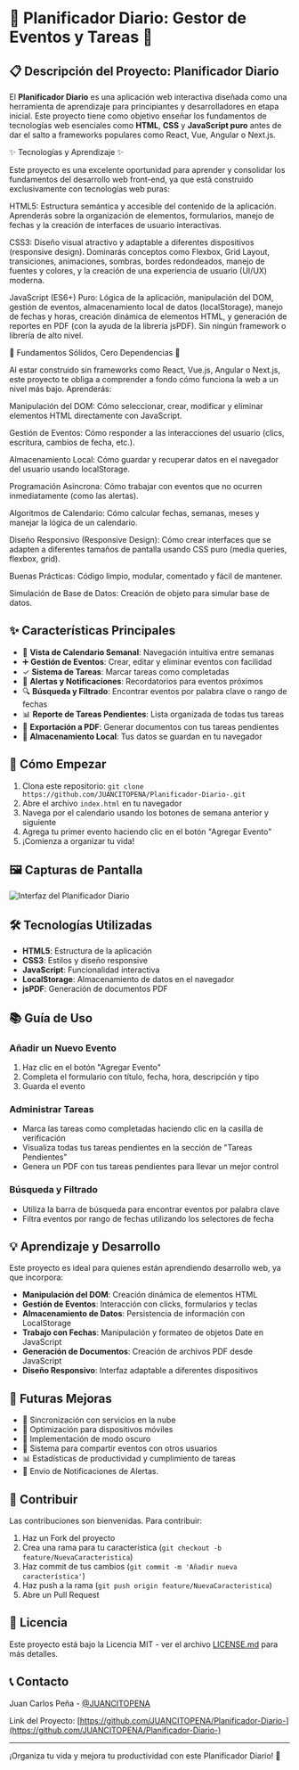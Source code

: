 # 📆 Planificador Diario: Gestor de Eventos y Tareas 📝

## 📋 Descripción del Proyecto: Planificador Diario

El **Planificador Diario** es una aplicación web interactiva diseñada como una herramienta de aprendizaje para principiantes y desarrolladores en etapa inicial. Este proyecto tiene como objetivo enseñar los fundamentos de tecnologías web esenciales como **HTML**, **CSS** y **JavaScript puro** antes de dar el salto a frameworks populares como React, Vue, Angular o Next.js.

✨ Tecnologías y Aprendizaje ✨

Este proyecto es una excelente oportunidad para aprender y consolidar los fundamentos del desarrollo web front-end, ya que está construido exclusivamente con tecnologías web puras:

HTML5: Estructura semántica y accesible del contenido de la aplicación. Aprenderás sobre la organización de elementos, formularios, manejo de fechas y la creación de interfaces de usuario interactivas.

CSS3: Diseño visual atractivo y adaptable a diferentes dispositivos (responsive design). Dominarás conceptos como Flexbox, Grid Layout, transiciones, animaciones, sombras, bordes redondeados, manejo de fuentes y colores, y la creación de una experiencia de usuario (UI/UX) moderna.

JavaScript (ES6+) Puro: Lógica de la aplicación, manipulación del DOM, gestión de eventos, almacenamiento local de datos (localStorage), manejo de fechas y horas, creación dinámica de elementos HTML, y generación de reportes en PDF (con la ayuda de la librería jsPDF). Sin ningún framework o librería de alto nivel.

💪 Fundamentos Sólidos, Cero Dependencias 💪

Al estar construido sin frameworks como React, Vue.js, Angular o Next.js, este proyecto te obliga a comprender a fondo cómo funciona la web a un nivel más bajo. Aprenderás:

Manipulación del DOM: Cómo seleccionar, crear, modificar y eliminar elementos HTML directamente con JavaScript.

Gestión de Eventos: Cómo responder a las interacciones del usuario (clics, escritura, cambios de fecha, etc.).

Almacenamiento Local: Cómo guardar y recuperar datos en el navegador del usuario usando localStorage.

Programación Asíncrona: Cómo trabajar con eventos que no ocurren inmediatamente (como las alertas).

Algoritmos de Calendario: Cómo calcular fechas, semanas, meses y manejar la lógica de un calendario.

Diseño Responsivo (Responsive Design): Cómo crear interfaces que se adapten a diferentes tamaños de pantalla usando CSS puro (media queries, flexbox, grid).

Buenas Prácticas: Código limpio, modular, comentado y fácil de mantener.

Simulación de Base de Datos: Creación de objeto para simular base de datos.

## ✨ Características Principales

- 📅 **Vista de Calendario Semanal**: Navegación intuitiva entre semanas
- ➕ **Gestión de Eventos**: Crear, editar y eliminar eventos con facilidad
- ✓ **Sistema de Tareas**: Marcar tareas como completadas
- 🔔 **Alertas y Notificaciones**: Recordatorios para eventos próximos
- 🔍 **Búsqueda y Filtrado**: Encontrar eventos por palabra clave o rango de fechas
- 📊 **Reporte de Tareas Pendientes**: Lista organizada de todas tus tareas
- 📄 **Exportación a PDF**: Generar documentos con tus tareas pendientes
- 💾 **Almacenamiento Local**: Tus datos se guardan en tu navegador

## 🚀 Cómo Empezar

1. Clona este repositorio: `git clone https://github.com/JUANCITOPENA/Planificador-Diario-.git`
2. Abre el archivo `index.html` en tu navegador
3. Navega por el calendario usando los botones de semana anterior y siguiente
4. Agrega tu primer evento haciendo clic en el botón "Agregar Evento"
5. ¡Comienza a organizar tu vida!

## 🖼️ Capturas de Pantalla

![Interfaz del Planificador Diario](imagen_calendar.jpg)

## 🛠️ Tecnologías Utilizadas

- **HTML5**: Estructura de la aplicación
- **CSS3**: Estilos y diseño responsive
- **JavaScript**: Funcionalidad interactiva
- **LocalStorage**: Almacenamiento de datos en el navegador
- **jsPDF**: Generación de documentos PDF

## 📚 Guía de Uso

### Añadir un Nuevo Evento
1. Haz clic en el botón "Agregar Evento"
2. Completa el formulario con título, fecha, hora, descripción y tipo
3. Guarda el evento

### Administrar Tareas
- Marca las tareas como completadas haciendo clic en la casilla de verificación
- Visualiza todas tus tareas pendientes en la sección de "Tareas Pendientes"
- Genera un PDF con tus tareas pendientes para llevar un mejor control

### Búsqueda y Filtrado
- Utiliza la barra de búsqueda para encontrar eventos por palabra clave
- Filtra eventos por rango de fechas utilizando los selectores de fecha

## 💡 Aprendizaje y Desarrollo

Este proyecto es ideal para quienes están aprendiendo desarrollo web, ya que incorpora:

- **Manipulación del DOM**: Creación dinámica de elementos HTML
- **Gestión de Eventos**: Interacción con clicks, formularios y teclas
- **Almacenamiento de Datos**: Persistencia de información con LocalStorage
- **Trabajo con Fechas**: Manipulación y formateo de objetos Date en JavaScript
- **Generación de Documentos**: Creación de archivos PDF desde JavaScript
- **Diseño Responsivo**: Interfaz adaptable a diferentes dispositivos

## 🔄 Futuras Mejoras

- 🔄 Sincronización con servicios en la nube
- 📱 Optimización para dispositivos móviles
- 🌙 Implementación de modo oscuro
- 🔗 Sistema para compartir eventos con otros usuarios
- 📊 Estadísticas de productividad y cumplimiento de tareas
- 🔔 Envio de Notificaciones de Alertas.

## 🤝 Contribuir

Las contribuciones son bienvenidas. Para contribuir:

1. Haz un Fork del proyecto
2. Crea una rama para tu característica (`git checkout -b feature/NuevaCaracteristica`)
3. Haz commit de tus cambios (`git commit -m 'Añadir nueva característica'`)
4. Haz push a la rama (`git push origin feature/NuevaCaracteristica`)
5. Abre un Pull Request

## 📝 Licencia

Este proyecto está bajo la Licencia MIT - ver el archivo [LICENSE.md](LICENSE.md) para más detalles.

## 📞 Contacto

Juan Carlos Peña - [@JUANCITOPENA](https://github.com/JUANCITOPENA)

Link del Proyecto: [https://github.com/JUANCITOPENA/Planificador-Diario-](https://github.com/JUANCITOPENA/Planificador-Diario-)

---

¡Organiza tu vida y mejora tu productividad con este Planificador Diario! 🚀
